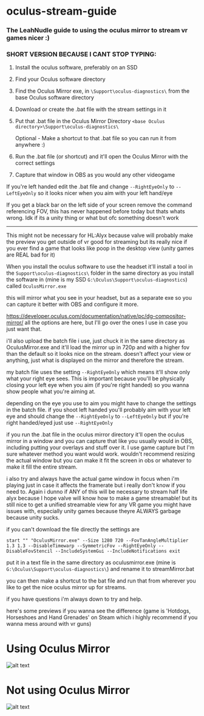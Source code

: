 # oculus-stream-guide
### The LeahNudle guide to using the oculus mirror to stream vr games nicer :)

### SHORT VERSION BECAUSE I CANT STOP TYPING:
1. Install the oculus software, preferably on an SSD
2. Find your Oculus software directory
3. Find the Oculus Mirror exe, in `\Support\oculus-diagnostics\` from the base Oculus software directory
4. Download or create the .bat file with the stream settings in it
5. Put that .bat file in the Oculus Mirror Directory `<base Oculus directory>\Support\oculus-diagnostics\`

   Optional - Make a shortcut to that .bat file so you can run it from anywhere :)
   
6. Run the .bat file (or shortcut) and it'll open the Oculus Mirror with the correct settings
7. Capture that window in OBS as you would any other videogame

If you're left handed edit the .bat file and change `--RightEyeOnly` to `--LeftEyeOnly` so it looks nicer when you aim with your left hand/eye

If you get a black bar on the left side of your screen remove the command referencing FOV, this has never happened before today but thats whats wrong. Idk if its a unity thing or what but ofc something doesn't work

---

This might not be necessary for HL:Alyx because valve will probably make the preview you get outside of vr good for streaming but its really nice if you ever find a game that looks like poop in the desktop view (unity games are REAL bad for it)

When you install the oculus software to use the headset it'll install a tool in the `Support\oculus-diagnostics\` folder in the same directory as you install the software in (mine is my SSD `G:\Oculus\Support\oculus-diagnostics`) called `OculusMirror.exe`

this will mirror what you see in your headset, but as a separate exe so you can capture it better with OBS and configure it more. 

https://developer.oculus.com/documentation/native/pc/dg-compositor-mirror/ all the options are here, but I'll go over the ones I use in case you just want that.

i'll also upload the batch file i use, just chuck it in the same directory as OculusMirror.exe and it'll load the mirror up in 720p and with a higher fov than the default so it looks nice on the stream. doesn't affect your view or anything, just what is displayed on the mirror and therefore the stream. 

my batch file uses the setting `--RightEyeOnly` which means it'll show only what your right eye sees. This is important because you'll be physically closing your left eye when you aim (if you're right handed) so you wanna show people what you're aiming at.


depending on the eye you use to aim you might have to change the settings in the batch file. if you shoot left handed you'll probably aim with your left eye and should change the `--RightEyeOnly` to `--LeftEyeOnly` but if you're right handed/eyed just use `--RightEyeOnly`

if you run the  .bat file in the oculus mirror directory it'll open the oculus mirror in a window and you can capture that like you usually would in OBS, including putting your overlays and stuff over it. I use game capture but I'm sure whatever method you want would work. wouldn't recommend resizing the actual window but you can make it fit the screen in obs or whatever to make it fill the entire stream.

i also try and always have the actual game window in focus when i'm playing just in case it affects the framerate but i really don't know if you need to. Again i dunno if ANY of this will be necessary to stream half life alyx because I hope valve will know how to make a game streamable! but its still nice to get a unified streamable view for any VR game you might have issues with, especially unity games because theyre ALWAYS garbage because unity sucks.

if you can't download the file directly the settings are 

``start "" "OculusMirror.exe" --Size 1280 720 --FovTanAngleMultiplier 1.3 1.3 --DisableTimewarp --SymmetricFov --RightEyeOnly --DisableFovStencil --IncludeSystemGui --IncludeNotifications
exit``

put it in a text file in the same directory as oculusmirror.exe (mine is `G:\Oculus\Support\oculus-diagnostics\`) and rename it to streamMirror.bat

you can then make a shortcut to the bat file and run that from wherever you like to get the nice oculus mirror up for streams.

if you have questions i'm always down to try and help.

here's some previews if you wanna see the difference (game is 'Hotdogs, Horseshoes and Hand Grenades' on Steam which i highly recommend if you wanna mess around with vr guns)

# Using Oculus Mirror
![alt text](https://i.imgur.com/aRdZbZQ.png "Using Oculus Mirror")

# Not using Oculus Mirror
![alt text](https://i.imgur.com/54uBlSx.jpg " Not Using Oculus Mirror")

